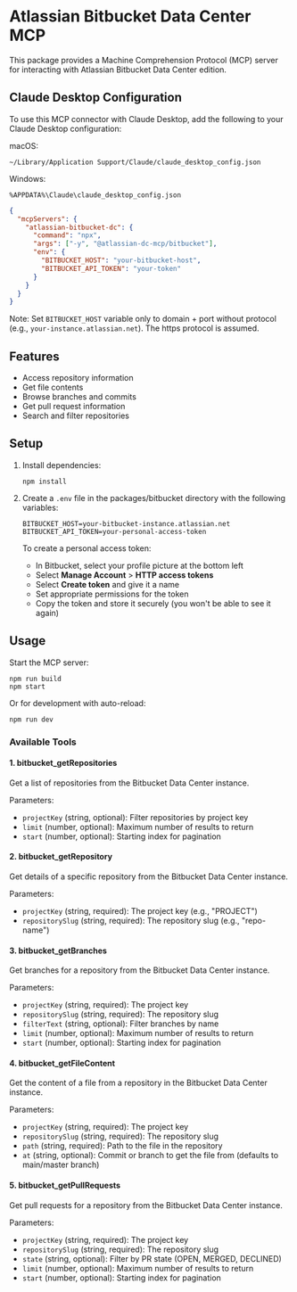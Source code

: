 # Atlassian Bitbucket Data Center MCP

This package provides a Machine Comprehension Protocol (MCP) server for interacting with Atlassian Bitbucket Data Center edition.

## Claude Desktop Configuration

To use this MCP connector with Claude Desktop, add the following to your Claude Desktop configuration:

macOS:
```
~/Library/Application Support/Claude/claude_desktop_config.json
```

Windows:
```
%APPDATA%\Claude\claude_desktop_config.json
```

```json
{
  "mcpServers": {
    "atlassian-bitbucket-dc": {
      "command": "npx",
      "args": ["-y", "@atlassian-dc-mcp/bitbucket"],
      "env": {
        "BITBUCKET_HOST": "your-bitbucket-host",
        "BITBUCKET_API_TOKEN": "your-token"
      }
    }
  }
}
```

Note: Set `BITBUCKET_HOST` variable only to domain + port without protocol (e.g., `your-instance.atlassian.net`). The https protocol is assumed.

## Features

- Access repository information
- Get file contents
- Browse branches and commits
- Get pull request information
- Search and filter repositories

## Setup

1. Install dependencies:
   ```
   npm install
   ```

2. Create a `.env` file in the packages/bitbucket directory with the following variables:
   ```
   BITBUCKET_HOST=your-bitbucket-instance.atlassian.net
   BITBUCKET_API_TOKEN=your-personal-access-token
   ```

   To create a personal access token:
   - In Bitbucket, select your profile picture at the bottom left
   - Select **Manage Account** > **HTTP access tokens**
   - Select **Create token** and give it a name
   - Set appropriate permissions for the token
   - Copy the token and store it securely (you won't be able to see it again)

## Usage

Start the MCP server:

```
npm run build
npm start
```

Or for development with auto-reload:

```
npm run dev
```

### Available Tools

#### 1. bitbucket_getRepositories

Get a list of repositories from the Bitbucket Data Center instance.

Parameters:
- `projectKey` (string, optional): Filter repositories by project key
- `limit` (number, optional): Maximum number of results to return
- `start` (number, optional): Starting index for pagination

#### 2. bitbucket_getRepository

Get details of a specific repository from the Bitbucket Data Center instance.

Parameters:
- `projectKey` (string, required): The project key (e.g., "PROJECT")
- `repositorySlug` (string, required): The repository slug (e.g., "repo-name")

#### 3. bitbucket_getBranches

Get branches for a repository from the Bitbucket Data Center instance.

Parameters:
- `projectKey` (string, required): The project key
- `repositorySlug` (string, required): The repository slug
- `filterText` (string, optional): Filter branches by name
- `limit` (number, optional): Maximum number of results to return
- `start` (number, optional): Starting index for pagination

#### 4. bitbucket_getFileContent

Get the content of a file from a repository in the Bitbucket Data Center instance.

Parameters:
- `projectKey` (string, required): The project key
- `repositorySlug` (string, required): The repository slug
- `path` (string, required): Path to the file in the repository
- `at` (string, optional): Commit or branch to get the file from (defaults to main/master branch)

#### 5. bitbucket_getPullRequests

Get pull requests for a repository from the Bitbucket Data Center instance.

Parameters:
- `projectKey` (string, required): The project key
- `repositorySlug` (string, required): The repository slug
- `state` (string, optional): Filter by PR state (OPEN, MERGED, DECLINED)
- `limit` (number, optional): Maximum number of results to return
- `start` (number, optional): Starting index for pagination

